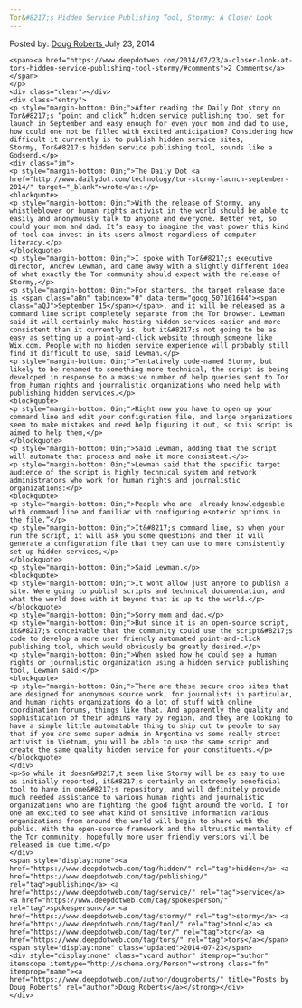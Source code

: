```yaml
---
Tor&#8217;s Hidden Service Publishing Tool, Stormy: A Closer Look
---
```

<article class="post-listing post-6567 post type-post status-publish format-standard has-post-thumbnail hentry  tag-hidden tag-publishing tag-service tag-spokesperson tag-stormy tag-tool tag-tor tag-tors">
    <div class="post-inner">
        <span>Posted by: <a href="https://www.deepdotweb.com/author/dougroberts/" title="">Doug Roberts </a></span>
    <span>July 23, 2014</span>
    
    <span><a href="https://www.deepdotweb.com/2014/07/23/a-closer-look-at-tors-hidden-service-publishing-tool-stormy/#comments">2 Comments</a></span>
    </p>
    <div class="clear"></div>
    <div class="entry">
    <p style="margin-bottom: 0in;">After reading the Daily Dot story on Tor&#8217;s “point and click” hidden service publishing tool set for launch in September and easy enough for even your mom and dad to use, how could one not be filled with excited anticipation? Considering how difficult it currently is to publish hidden service sites, Stormy, Tor&#8217;s hidden service publishing tool, sounds like a Godsend.</p>
    <div class="im">
    <p style="margin-bottom: 0in;">The Daily Dot <a href="http://www.dailydot.com/technology/tor-stormy-launch-september-2014/" target="_blank">wrote</a>:</p>
    <blockquote>
    <p style="margin-bottom: 0in;">With the release of Stormy, any whistleblower or human rights activist in the world should be able to easily and anonymously talk to anyone and everyone. Better yet, so could your mom and dad. It’s easy to imagine the vast power this kind of tool can invest in its users almost regardless of computer literacy.</p>
    </blockquote>
    <p style="margin-bottom: 0in;">I spoke with Tor&#8217;s executive director, Andrew Lewman, and came away with a slightly different idea of what exactly the Tor community should expect with the release of Stormy,</p>
    <p style="margin-bottom: 0in;">For starters, the target release date is <span class="aBn" tabindex="0" data-term="goog_507101644"><span class="aQJ">September 15</span></span>, and it will be released as a command line script completely separate from the Tor browser. Lewman said it will certainly make hosting hidden services easier and more consistent than it currently is, but it&#8217;s not going to be as easy as setting up a point-and-click website through someone like Wix.com. People with no hidden service experience will probably still find it difficult to use, said Lewman.</p>
    <p style="margin-bottom: 0in;">Tentatively code-named Stormy, but likely to be renamed to something more technical, the script is being developed in response to a massive number of help queries sent to Tor from human rights and journalistic organizations who need help with publishing hidden services.</p>
    <blockquote>
    <p style="margin-bottom: 0in;">Right now you have to open up your command line and edit your configuration file, and large organizations seem to make mistakes and need help figuring it out, so this script is aimed to help them,</p>
    </blockquote>
    <p style="margin-bottom: 0in;">Said Lewman, adding that the script will automate that process and make it more consistent.</p>
    <p style="margin-bottom: 0in;">Lewman said that the specific target audience of the script is highly technical system and network administrators who work for human rights and journalistic organizations:</p>
    <blockquote>
    <p style="margin-bottom: 0in;">People who are  already knowledgeable with command line and familiar with configuring esoteric options in the file.”</p>
    <p style="margin-bottom: 0in;">It&#8217;s command line, so when your run the script, it will ask you some questions and then it will generate a configuration file that they can use to more consistently set up hidden services,</p>
    </blockquote>
    <p style="margin-bottom: 0in;">Said Lewman.</p>
    <blockquote>
    <p style="margin-bottom: 0in;">It wont allow just anyone to publish a site. Were going to publish scripts and technical documentation, and what the world does with it beyond that is up to the world.</p>
    </blockquote>
    <p style="margin-bottom: 0in;">Sorry mom and dad.</p>
    <p style="margin-bottom: 0in;">But since it is an open-source script, it&#8217;s conceivable that the community could use the script&#8217;s code to develop a more user friendly automated point-and-click publishing tool, which would obviously be greatly desired.</p>
    <p style="margin-bottom: 0in;">When asked how he could see a human rights or journalistic organization using a hidden service publishing tool, Lewman said:</p>
    <blockquote>
    <p style="margin-bottom: 0in;">There are these secure drop sites that are designed for anonymous source work, for journalists in particular, and human rights organizations do a lot of stuff with online coordination forums, things like that. And apparently the quality and sophistication of their admins vary by region, and they are looking to have a simple little automatable thing to ship out to people to say that if you are some super admin in Argentina vs some really street activist in Vietnam, you will be able to use the same script and create the same quality hidden service for your constituents.</p>
    </blockquote>
    </div>
    <p>So while it doesn&#8217;t seem like Stormy will be as easy to use as initially reported, it&#8217;s certainly an extremely beneficial tool to have in one&#8217;s repository, and will definitely provide much needed assistance to various human rights and journalistic organizations who are fighting the good fight around the world. I for one am excited to see what kind of sensitive information various organizations from around the world will begin to share with the public. With the open-source framework and the altruistic mentality of the Tor community, hopefully more user friendly versions will be released in due time.</p>
    </div>
    <span style="display:none"><a href="https://www.deepdotweb.com/tag/hidden/" rel="tag">hidden</a> <a href="https://www.deepdotweb.com/tag/publishing/" rel="tag">publishing</a> <a href="https://www.deepdotweb.com/tag/service/" rel="tag">service</a> <a href="https://www.deepdotweb.com/tag/spokesperson/" rel="tag">spokesperson</a> <a href="https://www.deepdotweb.com/tag/stormy/" rel="tag">stormy</a> <a href="https://www.deepdotweb.com/tag/tool/" rel="tag">tool</a> <a href="https://www.deepdotweb.com/tag/tor/" rel="tag">tor</a> <a href="https://www.deepdotweb.com/tag/tors/" rel="tag">tors</a></span> <span style="display:none" class="updated">2014-07-23</span>
    <div style="display:none" class="vcard author" itemprop="author" itemscope itemtype="http://schema.org/Person"><strong class="fn" itemprop="name"><a href="https://www.deepdotweb.com/author/dougroberts/" title="Posts by Doug Roberts" rel="author">Doug Roberts</a></strong></div>
    </div>
</article>

